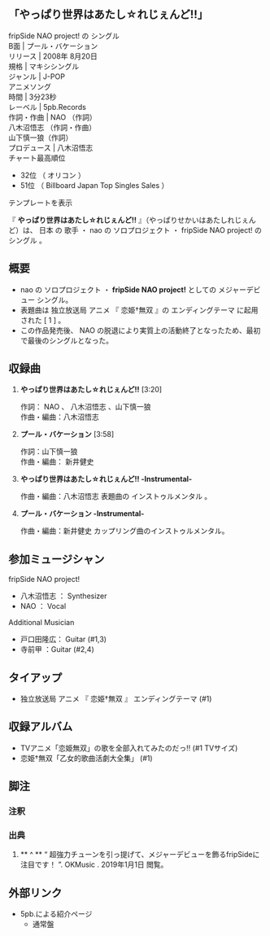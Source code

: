 「やっぱり世界はあたし☆れじぇんど!!」  
---  
fripSide NAO project!  の  シングル  
B面  |  プール・バケーション   
リリース  |  2008年  8月20日   
規格  |  マキシシングル   
ジャンル  |  J-POP    
アニメソング  
時間  |  3分23秒   
レーベル  |  5pb.Records   
作詞・作曲  |  NAO  （作詞）   
八木沼悟志  （作詞・作曲）  
山下慎一狼（作詞）  
プロデュース  |  八木沼悟志   
チャート最高順位  
  
  * 32位  （  オリコン  ） 
  * 51位  （  Billboard Japan Top Singles Sales  ） 

  
テンプレートを表示  
  
『 **やっぱり世界はあたし☆れじぇんど!!** 』（やっぱりせかいはあたしれじぇんど）は、  日本  の  歌手  ・  nao  の  ソロプロジェクト
・  fripSide NAO project!  の  シングル  。

##  概要



  * nao  の  ソロプロジェクト  ・ **fripSide NAO project!** としての  メジャーデビュー  シングル。 
  * 表題曲は  独立放送局  アニメ  『  恋姫†無双  』の  エンディングテーマ  に起用された  [  1  ]  。 
  * この作品発売後、  NAO  の脱退により実質上の活動終了となったため、最初で最後のシングルとなった。 

##  収録曲



  1. **やっぱり世界はあたし☆れじぇんど!!** [3:20] 

     作詞：  NAO  、  八木沼悟志  、山下慎一狼   
作曲・編曲：八木沼悟志

  2. **プール・バケーション** [3:58] 

     作詞：山下慎一狼   
作曲・編曲：  新井健史

  3. **やっぱり世界はあたし☆れじぇんど!! -Instrumental-**

     作曲・編曲：八木沼悟志 
     表題曲の  インストゥルメンタル  。 
  4. **プール・バケーション -Instrumental-**

     作曲・編曲：新井健史 
     カップリング曲のインストゥルメンタル。 

##  参加ミュージシャン



fripSide NAO project!

  * 八木沼悟志  ：  Synthesizer 
  * NAO  ：  Vocal 

Additional Musician

  * 戸口田隆広：  Guitar  (#1,3) 
  * 寺前甲  ：Guitar (#2,4) 

##  タイアップ



  * 独立放送局  アニメ  『  恋姫†無双  』  エンディングテーマ  (#1) 

##  収録アルバム



  * TVアニメ「恋姫無双」の歌を全部入れてみたのだっ‼︎ (#1 TVサイズ) 
  * 恋姫†無双「乙女的歌曲活劇大全集」 (#1) 

##  脚注



###  注釈



###  出典



  1. ** ^  ** “  超強力チューンを引っ提げて、メジャーデビューを飾るfripSideに注目です！  ”.  OKMusic  .  2019年1月1日  閲覧。 

##  外部リンク



  * 5pb.による紹介ページ 
    * 通常盤 

